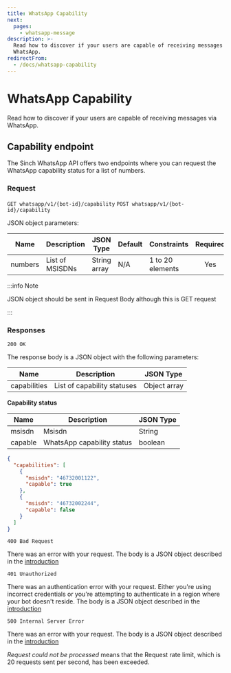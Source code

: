 ```yaml
---
title: WhatsApp Capability
next:
  pages:
    - whatsapp-message
description: >-
  Read how to discover if your users are capable of receiving messages via
  WhatsApp.
redirectFrom:
  - /docs/whatsapp-capability
---
```


# WhatsApp Capability

Read how to discover if your users are capable of receiving messages via WhatsApp.

## Capability endpoint

The Sinch WhatsApp API offers two endpoints where you can request the WhatsApp capability status for a
list of numbers.

### Request

`GET whatsapp/v1/{bot-id}/capability`
`POST whatsapp/v1/{bot-id}/capability`

JSON object parameters:

| Name    | Description     | JSON Type    | Default | Constraints      | Required |
| ------- | --------------- | ------------ | ------- | ---------------- | :------: |
| numbers | List of MSISDNs | String array | N/A     | 1 to 20 elements |   Yes    |

:::info Note

JSON object should be sent in Request Body although this is GET request

:::

### Responses

`200 OK`

The response body is a JSON object with the following parameters:

| Name         | Description                 | JSON Type    |
| ------------ | --------------------------- | ------------ |
| capabilities | List of capability statuses | Object array |

**Capability status**

| Name    | Description                | JSON Type |
| ------- | -------------------------- | --------- |
| msisdn  | Msisdn                     | String    |
| capable | WhatsApp capability status | boolean   |

```json
{
  "capabilities": [
    {
      "msisdn": "46732001122",
      "capable": true
    },
    {
      "msisdn": "46732002244",
      "capable": false
    }
  ]
}
```

`400 Bad Request`

There was an error with your request. The body is a JSON object described in the [introduction](/docs/whatsapp/introduction.md#http-errors)

`401 Unauthorized`

There was an authentication error with your request. Either you're using incorrect credentials or you're attempting to authenticate
in a region where your bot doesn't reside. The body is a JSON object described in the [introduction](/docs/whatsapp/introduction.md#http-errors)

`500 Internal Server Error`

There was an error with your request. The body is a JSON object described in the [introduction](/docs/whatsapp/introduction.md#http-errors)

_Request could not be processed_ means that the Request rate limit, which is 20 requests sent per second, has been exceeded.
